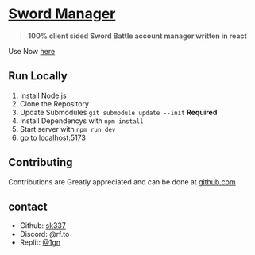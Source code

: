 # [Sword Manager](https://github.com/sk337/SwordManager)

> **100% client sided Sword Battle account manager written in react**

Use Now [here](https://sk337.github.io/SwordManager)

## Run Locally

1. Install Node js
2. Clone the Repository
3. Update Submodules `git submodule update --init` **Required**
4. Install Dependencys with `npm install`
5. Start server with `npm run dev`
6. go to [localhost:5173](http://localhost:5173)

## Contributing 

Contributions are Greatly appreciated and can be done at [github.com](https://github.com/sk337/SwordManager)

## contact

* Github: [sk337](https://github.com/sk337)
* Discord: @rf.to
* Replit: [@1gn](https://replit.com/@1gn)
